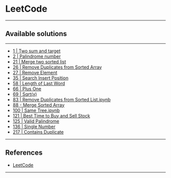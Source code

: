 # LeetCode
***

## Available solutions
***
- [1 | Two sum and target](https://github.com/kyaiooiayk/Python-Programming/blob/main/tutorials/Coding_Interview_exercises/LeetCode/codes/GitHub_MD_rendering/1%20-%20two%20sum%20and%20target.ipynb)
- [2 | Palindrome number](https://github.com/kyaiooiayk/Python-Programming/blob/main/tutorials/Coding_Interview_exercises/LeetCode/codes/GitHub_MD_rendering/2%20-%20Palindrome%20number.ipynb)
- [21 | Merge two sorted list](https://github.com/kyaiooiayk/Python-Programming/blob/main/tutorials/Coding_Interview_exercises/LeetCode/codes/GitHub_MD_rendering/21%20-%20merge%20two%20sorted%20list.ipynb)
- [26 | Remove Duplicates from Sorted Array](https://github.com/kyaiooiayk/Python-Programming/blob/main/tutorials/Coding_Interview_exercises/LeetCode/codes/GitHub_MD_rendering/26%20-%20Remove%20duplicates%20from%20sorted%20array.ipynb)
- [27 | Remove Element](https://github.com/kyaiooiayk/Python-Programming/blob/main/tutorials/Coding_Interview_exercises/LeetCode/codes/GitHub_MD_rendering/27%20-%20Remove%20element.ipynb)
- [35 | Search Insert Position](https://github.com/kyaiooiayk/Awesome-Competitive-Programming/blob/main/tutorials/LeetCode/codes/GitHub_MD_rendering/35%20-%20Search%20Insert%20Position.ipynb)
- [58 | Length of Last Word](https://github.com/kyaiooiayk/Python-Programming/blob/main/tutorials/Coding_Interview_exercises/LeetCode/codes/GitHub_MD_rendering/58%20-%20Length%20of%20Last%20Word.ipynb)
- [66 | Plus One](https://github.com/kyaiooiayk/Awesome-Competitive-Programming/blob/main/tutorials/LeetCode/codes/GitHub_MD_rendering/66%20-%20Plus%20One.ipynb)
- [69 | Sqrt(x)](https://github.com/kyaiooiayk/Python-Programming/blob/main/tutorials/Coding_Interview_exercises/LeetCode/codes/GitHub_MD_rendering/69%20-%20Sqrt(x).ipynb)
- [83 | Remove Duplicates from Sorted List.ipynb](https://github.com/kyaiooiayk/Python-Programming/blob/main/tutorials/Coding_Interview_exercises/LeetCode/codes/GitHub_MD_rendering/83%20-%20Remove%20Duplicates%20from%20Sorted%20List.ipynb)
- [88 - Merge Sorted Array]()
- [100 | Same Tree.ipynb](https://github.com/kyaiooiayk/Python-Programming/blob/main/tutorials/Coding_Interview_exercises/LeetCode/codes/GitHub_MD_rendering/100%20-%20Same%20Tree.ipynb)
- [121 | Best Time to Buy and Sell Stock](https://github.com/kyaiooiayk/Python-Programming/blob/main/tutorials/Coding_Interview_exercises/LeetCode/codes/GitHub_MD_rendering/121%20-%20Best%20Time%20to%20Buy%20and%20Sell%20Stock.ipynb)
- [125 | Valid Palindrome](https://github.com/kyaiooiayk/Python-Programming/blob/main/tutorials/Coding_Interview_exercises/LeetCode/codes/GitHub_MD_rendering/125%20-%20Valid%20Palindrome.ipynb)
- [136 | Single Number](https://github.com/kyaiooiayk/Awesome-Competitive-Programming/blob/main/tutorials/LeetCode/codes/GitHub_MD_rendering/136%20-%20%20Single%20Number.ipynb)
- [217 | Contains Duplicate](https://github.com/kyaiooiayk/Python-Programming/blob/main/tutorials/Coding_Interview_exercises/LeetCode/codes/GitHub_MD_rendering/217%20-%20Contains%20Duplicate.ipynb)
***

## References
- [LeetCode](https://leetcode.com/)
***

